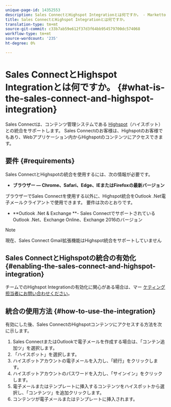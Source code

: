 ```yaml
---
unique-page-id: 14352553
description: Sales ConnectとHighspot Integrationとは何ですか。 - Marketto Docs — 製品ドキュメント
title: Sales ConnectとHighspot Integrationとは何ですか。
translation-type: tm+mt
source-git-commit: c33b7ab59e612f37d3f64bb954579700dc574068
workflow-type: tm+mt
source-wordcount: '235'
ht-degree: 0%

---
```



# Sales ConnectとHighspot Integrationとは何ですか。 {#what-is-the-sales-connect-and-highspot-integration}

Sales Connectは、コンテンツ管理システムである [Highspot](https://www.highspot.com/)（ハイスポット）との統合をサポートします。 Sales Connectのお客様は、Highspotのお客様でもあり、Webアプリケーション内からHighspotのコンテンツにアクセスできます。

## 要件 {#requirements}

Sales ConnectとHighspotの統合を使用するには、次の情報が必要です。

* **ブラウザー — Chrome、Safari、Edge、IEまたはFirefoxの最新バージョン**

ブラウザーでSales Connectを使用する以外に、Highspot統合をOutlook .Net電子メールクライアントで使用できます。 要件は次のとおりです。

* **Outlook .Net &amp; Exchange **- Sales ConnectでサポートされているOutlook .Net、Exchange Online、Exchange 2016のバージョン

>[!NOTE]
>
>現在、Sales Connect Gmail拡張機能はHighspot統合をサポートしていません

## Sales ConnectとHighspotの統合の有効化 {#enabling-the-sales-connect-and-highspot-integration}

チームでのHighspot Integrationの有効化に関心がある場合は、マー [ケティング担当者にお問い合わせください](http://support.marketo.com)。

## 統合の使用方法 {#how-to-use-the-integration}

有効にした後、Sales ConnectのHighspotコンテンツにアクセスする方法を次に示します。

1. Sales ConnectまたはOutlookで電子メールを作成する場合は、「コンテン追加ツ」を選択します。
1. 「ハイスポット」を選択します。
1. ハイスポットアカウントの電子メールを入力し、「続行」をクリックします。
1. ハイスポットアカウントのパスワードを入力し、「サインイン」をクリックします。
1. 電子メールまたはテンプレートに挿入するコンテンツをハイスポットから選択し、「コンテンツ」を追加クリックします。
1. コンテンツが電子メールまたはテンプレートに挿入されます。
